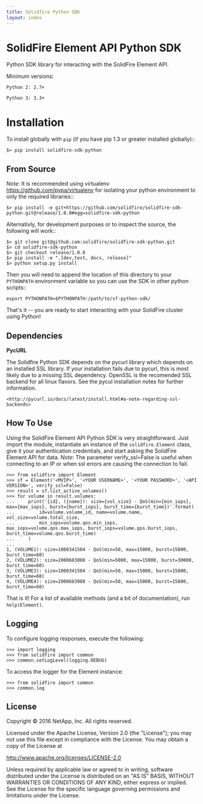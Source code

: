 ```yaml
---
title: Solidfire Python SDK
layout: index
---
```

SolidFire Element API Python SDK
================================

Python SDK library for interacting with the SolidFire Element API.

Minimum versions:

    Python 2: 2.7+
    
    Python 3: 3.3+

Installation
============
To install globally with `pip` (if you have pip 1.3 or greater installed globally)::

    $> pip install solidfire-sdk-python

**From Source**
---------------
*Note*:
It is recommended using virtualenv <https://github.com/pypa/virtualenv> for isolating your python environment to only the required libraries::

    $> pip install -e git+https://github.com/solidfire/solidfire-sdk-python.git@release/1.0.0#egg=solidfire-sdk-python

Alternativly, for development purposes or to inspect the source, the following will work::

    $> git clone git@github.com:solidfire/solidfire-sdk-python.git
    $> cd solidfire-sdk-python
    $> git checkout release/1.0.0
    $> pip install -e ".[dev,test, docs, release]"
    $> python setup.py install

Then you will need to append the location of this directory to your `PYTHONPATH` environment
variable so you can use the SDK in other python scripts::

    export PYTHONPATH=$PYTHONPATH:/path/to/sf-python-sdk/

That's it -- you are ready to start interacting with your SolidFire cluster using Python!

Dependencies
------------
**PycURL**

The Solidfire Python SDK depends on the pycurl library which depends on an installed SSL library.  If your installation fails due to pycurl, this is most likely due to a missing SSL dependency. OpenSSL is the recomended SSL backend for all linux flavors. See the pycul installation notes for further information.

    <http://pycurl.io/docs/latest/install.html#a-note-regarding-ssl-backends>

**How To Use**
--------------
Using the SolidFire Element API Python SDK is very straightforward.
Just import the module, instantiate an instance of the `solidfire.Element` class, give it your authentication 
credentials, and start asking the SolidFire Element API for data.
*Note*:
The parameter verify_ssl=False is useful when connecting to an IP or when ssl errors are causing the connection to fail.

    >>> from solidfire import Element
    >>> sf = Element('<MVIP>', '<YOUR USERNAME>', '<YOUR PASSWORD>', '<API VERSION>', verify_ssl=False)
    >>> result = sf.list_active_volumes()
    >>> for volume in result.volumes:
    ...     print('{id}, ({name}): size={vol_size} - QoS(min={min_iops}, max={max_iops}, burst={burst_iops}, burst_time={burst_time})'.format(
    ...         id=volume.volume_id, name=volume.name,  vol_size=volume.total_size,
    ...         min_iops=volume.qos.min_iops, max_iops=volume.qos.max_iops, burst_iops=volume.qos.burst_iops, burst_time=volume.qos.burst_time)
    ...     )
    ...
    1, (VOLUME1): size=1000341504 - QoS(min=50, max=15000, burst=15000, burst_time=60)
    2, (VOLUME2): size=2000683008 - QoS(min=5000, max=15000, burst=30000, burst_time=60)
    3, (VOLUME3): size=1000341504 - QoS(min=50, max=15000, burst=15000, burst_time=60)
    4, (VOLUME4): size=2000683008 - QoS(min=50, max=15000, burst=15000, burst_time=60)

That is it! For a list of available methods (and a bit of documentation), run `help(Element)`.

**Logging**
-----------
To configure logging responses, execute the following:

    >>> import logging
    >>> from solidfire import common
    >>> common.setLogLevel(logging.DEBUG)

To access the logger for the Element instance:

    >>> from solidfire import common
    >>> common.log

**License**
-----------
Copyright © 2016 NetApp, Inc.  All rights reserved.

Licensed under the Apache License, Version 2.0 (the "License");
you may not use this file except in compliance with the License.
You may obtain a copy of the License at

   <http://www.apache.org/licenses/LICENSE-2.0>

Unless required by applicable law or agreed to in writing, software
distributed under the License is distributed on an "AS IS" BASIS,
WITHOUT WARRANTIES OR CONDITIONS OF ANY KIND, either express or implied.
See the License for the specific language governing permissions and limitations under the License.
